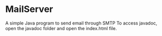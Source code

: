 # MailServer
A simple Java program to send email through SMTP
To access javadoc, open the javadoc folder and open the index.html file.